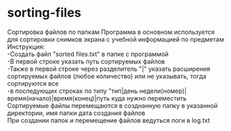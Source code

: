 # sorting-files
Сортировка файлов по папкам
Программа в основном используется для сортировки снимков экрана с учебной информацией по предметам
Инструкция:                                                                                                                       
  -Создать файл "sorted files.txt" в папке с программой                                                                           
  -В первой строке указать путь сортируемых файлов                                                                               
  -Также в первой строке через разделитель "|" указать расширения сортируемых файлов (любое количество) или не указывать, тогда сортируются все                                                                                                                   
  -в последующих строках по типу "тип|день недели(номер)|время(начало)|время(конец)|путь куда нужно переместить                   
Сортируемые файлы перемещаются в созднанную папку в указанной директории, имя папки дата создания файлов                         
При создании папок и перемещение файлов ведуться логи в log.txt
